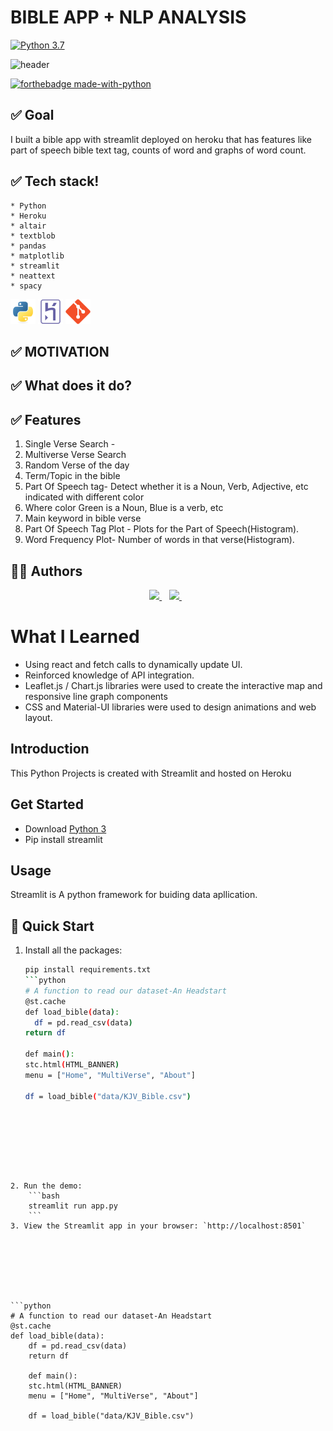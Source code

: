 # BIBLE APP + NLP ANALYSIS

[![Python 3.7](https://img.shields.io/badge/python-3.7-blue.svg)](https://www.python.org/downloads/release/python-360/)   

![header](https://capsule-render.vercel.app/api?type=wave&color=gradient&height=300&section=header&text=Bible%20App&fontSize=90)

[![forthebadge made-with-python](http://ForTheBadge.com/images/badges/made-with-python.svg)](https://www.python.org/)  







## ✅ Goal
I built a bible app with streamlit deployed on heroku that has features like part of speech bible text tag, counts of word and graphs of word count.


## ✅ Tech stack!
    * Python
    * Heroku
    * altair
    * textblob
    * pandas
    * matplotlib
    * streamlit
    * neattext
    * spacy
    
<code><img height="40" src="https://raw.githubusercontent.com/devicons/devicon/master/icons/python/python-original.svg" title="python"></code>
<code><img height="40" src="https://raw.githubusercontent.com/devicons/devicon/master/icons/heroku/heroku-original.svg" title="heroku"></code>
<code><img height="40" src="https://raw.githubusercontent.com/devicons/devicon/master/icons/git/git-original.svg" title="git"></code>



## ✅ MOTIVATION


## ✅ What does it do? 

## ✅ Features
1. Single Verse Search -
2. Multiverse Verse Search
3. Random Verse of the day
4. Term/Topic in the bible
5. Part Of Speech tag- Detect whether it is a Noun, Verb, Adjective, etc
indicated with different color
6. Where color Green is a Noun, Blue is a verb, etc
7. Main keyword in bible verse
8. Part Of Speech Tag Plot - Plots for the Part of Speech(Histogram).
9. Word Frequency Plot- Number of words in that verse(Histogram).


## 🙋‍♀️ Authors

<p align='center'>
<a href="mailto:giftoscart@gmail.com">
  <img src="https://img.shields.io/badge/email-%23D14836.svg?&style=for-the-badge&logo=gmail&logoColor=white" />
</a>&nbsp;&nbsp;
  <a href="https://www.linkedin.com/posts/gift-ojabu_webappdevelopment-pythonprogramming-streamlit-activity-6764841612100046849-0Ok3">
  <img src="https://img.shields.io/badge/linkedin-%230077B5.svg?&style=for-the-badge&logo=linkedin&logoColor=white" />
</a>&nbsp;&nbsp;


# What I Learned
<ul>
    <li> Using react and fetch calls to dynamically update UI.</li>
    <li> Reinforced knowledge of API integration. </li>
    <li> Leaflet.js / Chart.js libraries were used to create the interactive map and  
    responsive line graph components </li>
    <li> CSS and Material-UI libraries were used to design animations and web layout. </li>
</ul>




## Introduction

This Python Projects is created with Streamlit and hosted on Heroku 
## Get Started

- Download [Python 3](https://python.org/downloads)
- Pip install streamlit

## Usage

Streamlit is A python framework for buiding data apllication.









## 🚀 Quick Start

1. Install all the packages:
    ```bash
    pip install requirements.txt
    ```python
    # A function to read our dataset-An Headstart
   @st.cache
   def load_bible(data):
      df = pd.read_csv(data)
    return df
    
    def main():
    stc.html(HTML_BANNER)
    menu = ["Home", "MultiVerse", "About"]

    df = load_bible("data/KJV_Bible.csv")
```

   
   
    
    
    
    
2. Run the demo:
    ```bash
    streamlit run app.py
    ```
3. View the Streamlit app in your browser: `http://localhost:8501`







```python
# A function to read our dataset-An Headstart
@st.cache
def load_bible(data):
    df = pd.read_csv(data)
    return df
    
    def main():
    stc.html(HTML_BANNER)
    menu = ["Home", "MultiVerse", "About"]

    df = load_bible("data/KJV_Bible.csv")
```
